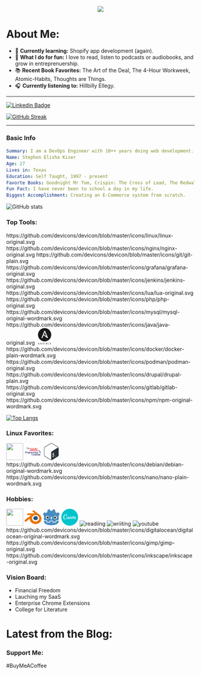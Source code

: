 <p align="center">
  <img src="https://capsule-render.vercel.app/api?text=S-Kiser&animation=fadeIn&type=waving&color=gradient&height=100"/>
</p>

# About Me:

- 🌱 <b>Currently learning:</b> Shopify app development (again).
- 🔋 <b>What I do for fun:</b> I love to read, listen to podcasts or audiobooks, and grow in entreprenuership.
- 📚 <b>Recent Book Favorites:</b> The Art of the Deal, The 4-Hour Workweek, Atomic-Habits, Thoughts are Things.
- 🎧 <b>Currently listening to:</b> Hillbilly Ellegy.

---

[![Linkedin Badge](https://img.shields.io/badge/-s--kiser--linkedin-blue?style=flat&logo=Linkedin&logoColor=white)](https://www.linkedin.com/in/s-kiser)

<p>

[![GitHub Streak](http://github-readme-streak-stats.herokuapp.com?user=s-kiser&theme=onedark)](https://git.io/streak-stats) 
</p>

---

### Basic Info

```yaml
Summary: I am a DevOps Engineer with 10++ years doing web development.
Name: Stephen Elisha Kiser
Age: 27
Lives in: Texas
Education: Self Taught, 1997 - present
Favorte Books: Goodnight Mr Tom, Crispin: The Cross of Lead, The Redwall Series, The Dark is Riising Series.
Fun Fact: I have never been to school a day in my life.
Biggest Accomplishment: Creating an E-Commerce system from scratch.
```
![GitHub stats](https://github-readme-stats.vercel.app/api?username=s-kiser&show_icons=true&theme=onedark&hide=issues,contribs&show=xxx)
<!-- ![GitHub stats](https://github-readme-stats.vercel.app/api?username=s-kiser&show_icons=true&theme=onedark&hide=issues,stars&show=reviews,discussions_started,discussions_answered,prs_merged,prs_merged_percentage) -->


### Top Tools:
<p align="left">
  https://github.com/devicons/devicon/blob/master/icons/linux/linux-original.svg
  https://github.com/devicons/devicon/blob/master/icons/nginx/nginx-original.svg
  https://github.com/devicons/devicon/blob/master/icons/git/git-plain.svg
  https://github.com/devicons/devicon/blob/master/icons/grafana/grafana-original.svg
  https://github.com/devicons/devicon/blob/master/icons/jenkins/jenkins-original.svg
  https://github.com/devicons/devicon/blob/master/icons/lua/lua-original.svg
  https://github.com/devicons/devicon/blob/master/icons/php/php-original.svg
  https://github.com/devicons/devicon/blob/master/icons/mysql/mysql-original-wordmark.svg
  https://github.com/devicons/devicon/blob/master/icons/java/java-original.svg
<img src="https://github.com/devicons/devicon/blob/master/icons/ansible/ansible-original-wordmark.svg" alt="ansible" width="45" height="45"/>
  https://github.com/devicons/devicon/blob/master/icons/docker/docker-plain-wordmark.svg
  https://github.com/devicons/devicon/blob/master/icons/podman/podman-original.svg
  https://github.com/devicons/devicon/blob/master/icons/drupal/drupal-plain.svg
  https://github.com/devicons/devicon/blob/master/icons/gitlab/gitlab-original.svg
  https://github.com/devicons/devicon/blob/master/icons/npm/npm-original-wordmark.svg
</p>

[![Top Langs](https://github-readme-stats.vercel.app/api/top-langs/?username=s-kiser&layout=compact&theme=onedark)](https://github.com/anuraghazra/github-readme-stats)

### Linux Favorites:

<p align="left">
<img src="" alt="" width="45" height="45"/>
<img src="https://github.com/devicons/devicon/blob/master/icons/awk/awk-original-wordmark.svg" alt="awk" width="45" height="45"/>
<img src="https://github.com/devicons/devicon/blob/master/icons/bash/bash-original.svg" alt="bash" width="45" height="45"/>
  https://github.com/devicons/devicon/blob/master/icons/debian/debian-original-wordmark.svg
  https://github.com/devicons/devicon/blob/master/icons/nano/nano-plain-wordmark.svg
</p>

### Hobbies:
<p align="left">
<img src="" alt="" width="45" height="45"/>
<img src="https://github.com/devicons/devicon/blob/master/icons/blender/blender-original.svg" alt="blender" width="45" height="45"/>
<img src="https://github.com/devicons/devicon/blob/master/icons/godot/godot-original.svg" alt="godot" width="45" height="45"/>
<img src="https://github.com/devicons/devicon/blob/master/icons/canva/canva-original.svg" alt="canva" width="45" height="45"/>
<img src="" alt="readiing" width="45" height="45"/>
<img src="" alt="wriiting" width="45" height="45"/>
<img src="" alt="youtube" width="45" height="45"/>
  https://github.com/devicons/devicon/blob/master/icons/digitalocean/digitalocean-original-wordmark.svg
  https://github.com/devicons/devicon/blob/master/icons/gimp/gimp-original.svg
  https://github.com/devicons/devicon/blob/master/icons/inkscape/inkscape-original.svg
</p>


### Vision Board:
- Financial Freedom
- Lauching my SaaS
- Enterprise Chrome Extensions
- College for Literature

# Latest from the Blog:


### Support Me:
#BuyMeACoffee



<!--

https://github.com/devicons/devicon/blob/master/icons/linkedin/linkedin-original.svg

**s-kiser/s-kiser** is a ✨ _special_ ✨ repository because its `README.md` (this file) appears on your GitHub profile.

Here are some ideas to get you started:

- 🔭 I’m currently working on ...
- 🌱 I’m currently learning ...
- 👯 I’m looking to collaborate on ...
- 🤔 I’m looking for help with ...
- 💬 Ask me about ...
- 📫 How to reach me: ...
- 😄 Pronouns: ...
- ⚡ Fun fact: ...
-->
